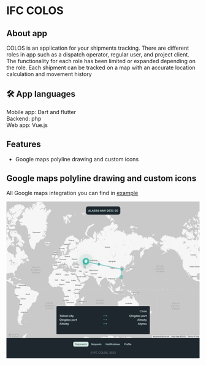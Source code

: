 # IFC COLOS
## About app

COLOS is an application for your shipments tracking. There are different roles in app such as a dispatch operator, regular user, and project client. The functionality for each role has been limited or expanded depending on the role. Each shipment can be tracked on a map with an accurate location calculation and movement history

## 🛠 App languages
Mobile app: Dart and flutter<br />
Backend: php<br />
Web app: Vue.js

## Features
- Google maps polyline drawing and custom icons


## Google maps polyline drawing and custom icons

All Google maps integration you can find in [example](./code_examples)


<p align="center">
  <img src="./preview/colos_map.gif" alt="animated" />
</p>

